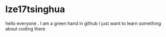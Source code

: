 # lze17tsinghua


hello everyone .
I am a green hand in github
I just want to learn something about coding there
